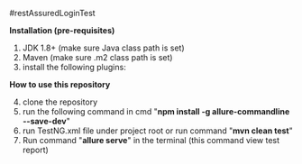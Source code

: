 #restAssuredLoginTest

**Installation (pre-requisites)**

1. JDK 1.8+ (make sure Java class path is set)
2. Maven (make sure .m2 class path is set)
3. install the following plugins:

**How to use this repository**

4. clone the repository
5. run the following command in cmd "**npm install -g allure-commandline --save-dev**"
6. run TestNG.xml file under project root or run command "**mvn clean test**"
7. Run command "**allure serve**" in the terminal (this command view test report)
